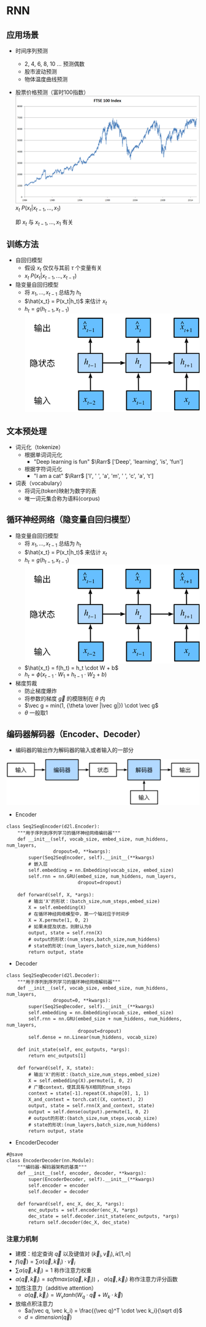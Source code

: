 # RNN

## 应用场景

* 时间序列预测
  * 2, 4, 6, 8, 10 ... 预测偶数
  * 股市波动预测
  * 物体温度曲线预测
* 股票价格预测（富时100指数）
    ![FTSE 100 Index](./ftse100.png)
    $x_t ~ P(x_t|x_{t-1}, ..., x_{1})$
    
    即 $x_t$ 与 $x_{t-1}, ..., x_{1}$ 有关

## 训练方法

* 自回归模型
  * 假设 $x_t$ 仅仅与其前 $\tau$ 个变量有关
  * $x_t ~ P(x_t|x_{t-1}, ..., x_{t-\tau})$
* 隐变量自回归模型
  * 将 $x_1, ... , x_{t-1}$ 总结为 $h_t$
  * $\hat{x_t} = P(x_t|h_t)$ 来估计 $x_t$
  * $h_t = g(h_{t-1}, x_{t-1})$
    ![序列模型](./sequence-model.svg)

## 文本预处理

* 词元化（tokenize）
  * 根据单词词元化
    * "Deep learning is fun" $\Rarr$ ['Deep', 'learning', 'is', 'fun']
  * 根据字符词元化
    * "I am a cat" $\Rarr$ ['I', ' ', 'a', 'm', ' ', 'c', 'a', 't']
* 词表（vocabulary）
  * 将词元(token)映射为数字的表
  * 唯一词元集合称为语料(corpus)

## 循环神经网络（隐变量自回归模型）

* 隐变量自回归模型
  * 将 $x_1, ... , x_{t-1}$ 总结为 $h_t$
  * $\hat{x_t} = P(x_t|h_t)$ 来估计 $x_t$
  * $h_t = g(h_{t-1}, x_{t-1})$
    ![序列模型](./sequence-model.svg)
  * $\hat{x_t} = f(h_t) = h_t \cdot W + b$
  * $h_t = \phi(x_{t-1} \cdot W_1 + h_{t-1} \cdot W_2 + b)$
* 梯度剪裁
  * 防止梯度爆炸
  * 将参数的梯度 $\vec g$ 的模限制在 $\theta$ 内
  * $\vec g = min(1, {\theta \over |\vec g|}) \cdot \vec g$
  * $\theta$ 一般取1


## 编码器解码器（Encoder、Decoder）

* 编码器的输出作为解码器的输入或者输入的一部分

![EncoderDecoder](/RNN/encoder-decoder.svg)

* Encoder

```#@save
class Seq2SeqEncoder(d2l.Encoder):
    """用于序列到序列学习的循环神经网络编码器"""
    def __init__(self, vocab_size, embed_size, num_hiddens, num_layers,
                 dropout=0, **kwargs):
        super(Seq2SeqEncoder, self).__init__(**kwargs)
        # 嵌入层
        self.embedding = nn.Embedding(vocab_size, embed_size)
        self.rnn = nn.GRU(embed_size, num_hiddens, num_layers,
                          dropout=dropout)

    def forward(self, X, *args):
        # 输出'X'的形状：(batch_size,num_steps,embed_size)
        X = self.embedding(X)
        # 在循环神经网络模型中，第一个轴对应于时间步
        X = X.permute(1, 0, 2)
        # 如果未提及状态，则默认为0
        output, state = self.rnn(X)
        # output的形状:(num_steps,batch_size,num_hiddens)
        # state的形状:(num_layers,batch_size,num_hiddens)
        return output, state
```

* Decoder

```
class Seq2SeqDecoder(d2l.Decoder):
    """用于序列到序列学习的循环神经网络解码器"""
    def __init__(self, vocab_size, embed_size, num_hiddens, num_layers,
                 dropout=0, **kwargs):
        super(Seq2SeqDecoder, self).__init__(**kwargs)
        self.embedding = nn.Embedding(vocab_size, embed_size)
        self.rnn = nn.GRU(embed_size + num_hiddens, num_hiddens, num_layers,
                          dropout=dropout)
        self.dense = nn.Linear(num_hiddens, vocab_size)

    def init_state(self, enc_outputs, *args):
        return enc_outputs[1]

    def forward(self, X, state):
        # 输出'X'的形状：(batch_size,num_steps,embed_size)
        X = self.embedding(X).permute(1, 0, 2)
        # 广播context，使其具有与X相同的num_steps
        context = state[-1].repeat(X.shape[0], 1, 1)
        X_and_context = torch.cat((X, context), 2)
        output, state = self.rnn(X_and_context, state)
        output = self.dense(output).permute(1, 0, 2)
        # output的形状:(batch_size,num_steps,vocab_size)
        # state的形状:(num_layers,batch_size,num_hiddens)
        return output, state
```

* EncoderDecoder

```
#@save
class EncoderDecoder(nn.Module):
    """编码器-解码器架构的基类"""
    def __init__(self, encoder, decoder, **kwargs):
        super(EncoderDecoder, self).__init__(**kwargs)
        self.encoder = encoder
        self.decoder = decoder

    def forward(self, enc_X, dec_X, *args):
        enc_outputs = self.encoder(enc_X, *args)
        dec_state = self.decoder.init_state(enc_outputs, *args)
        return self.decoder(dec_X, dec_state)
```

### 注意力机制

* 建模：给定查询 $\vec q$ 以及键值对 $(\vec k_i, \vec v_i),i \epsilon [1, n]$
* $f(\vec q) = \sum \alpha(\vec q, \vec k_i) \cdot \vec v_i$
* $\sum \alpha(\vec q, \vec k_i) = 1$ 称作注意力权重
* $\alpha(\vec q, \vec k_i) = softmax(a(\vec q, \vec k_i))$ ， $a(\vec q, \vec k_i)$ 称作注意力评分函数
* 加性注意力（additive attention）
  * $a(\vec q, \vec k_i) = W_v tanh(W_q \cdot \vec q + W_k \cdot \vec k)$
* 放缩点积注意力
  * $a(\vec q, \vec k_i) = \frac{{\vec q}^T \cdot \vec k_i}{\sqrt d}$
  * $d = dimension(\vec q)$